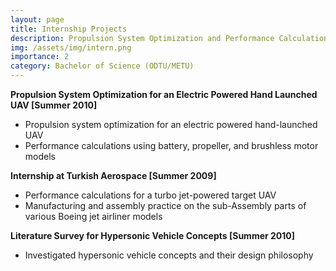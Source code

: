 ```yaml
---
layout: page
title: Internship Projects
description: Propulsion System Optimization and Performance Calculations
img: /assets/img/intern.png
importance: 2
category: Bachelor of Science (ODTU/METU)
---
```

 

**Propulsion System Optimization for an Electric Powered Hand Launched UAV [Summer 2010]** 
 
 - Propulsion system optimization for  an electric powered hand-launched UAV  
 - Performance calculations using battery, propeller, and brushless motor models


**Internship at Turkish Aerospace [Summer 2009]** 

 - Performance calculations for a turbo jet-powered target UAV
 - Manufacturing and assembly practice on the sub-Assembly parts of various Boeing jet airliner models


**Literature Survey for Hypersonic Vehicle Concepts [Summer 2010]** 
 
 - Investigated hypersonic vehicle concepts and their design philosophy 
